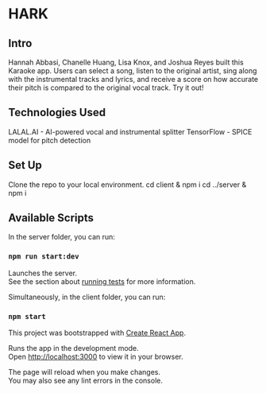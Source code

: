 # HARK

## Intro

Hannah Abbasi, Chanelle Huang, Lisa Knox, and Joshua Reyes built this Karaoke app. Users can select a song, listen to the original artist, sing along with the instrumental tracks and lyrics, and receive a score on how accurate their pitch is compared to the original vocal track. Try it out!

## Technologies Used

LALAL.AI - AI-powered vocal and instrumental splitter
TensorFlow - SPICE model for pitch detection

## Set Up

Clone the repo to your local environment.
cd client & npm i
cd ../server & npm i

## Available Scripts

In the server folder, you can run:

### `npm run start:dev`

Launches the server.\
See the section about [running tests](https://facebook.github.io/create-react-app/docs/running-tests) for more information.

Simultaneously, in the client folder, you can run:

### `npm start`

This project was bootstrapped with [Create React App](https://github.com/facebook/create-react-app).

Runs the app in the development mode.\
Open [http://localhost:3000](http://localhost:3000) to view it in your browser.

The page will reload when you make changes.\
You may also see any lint errors in the console.

